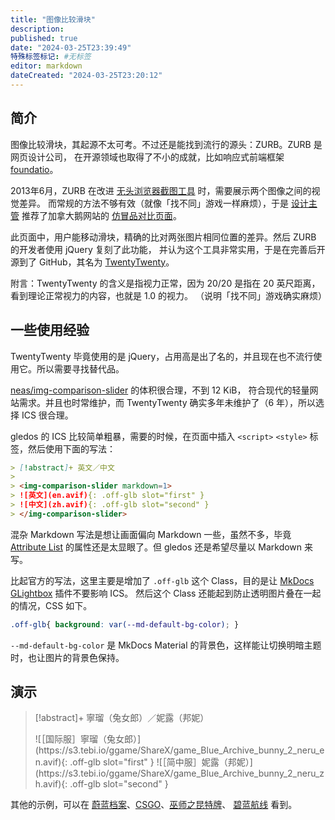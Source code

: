 ```yaml
---
title: "图像比较滑块"
description:
published: true
date: "2024-03-25T23:39:49"
特殊标签标记: #无标签
editor: markdown
dateCreated: "2024-03-25T23:20:12"
---
```


## 简介

图像比较滑块，其起源不太可考。不过还是能找到流行的源头：ZURB。ZURB 是网页设计公司，
在开源领域也取得了不小的成就，比如响应式前端框架 [foundatio](https://github.com/foundation/foundation-sites)。

2013年6月，ZURB 在改进 [无头浏览器截图工具][ptl] 时，需要展示两个图像之间的视觉差异。
而常规的方法不够有效（就像「找不同」游戏一样麻烦），于是 [设计主管][zpt] 推荐了加拿大鹅网站的 [仿冒品对比页面][cgc]。

[ptl]: https://web.archive.org/web/20130623020546/http://zurb.com/article/1214/polishing-the-lens-on-our-screen-capture-
[zpt]: https://web.archive.org/web/20130704202850/http://zurb.com/playground/twentytwenty
[cgc]: https://web.archive.org/web/20120909011126/http://www.canada-goose.com/counterfeit/

此页面中，用户能移动滑块，精确的比对两张图片相同位置的差异。然后 ZURB 的开发者使用 jQuery 复刻了此功能，
并认为这个工具非常实用，于是在完善后开源到了 GitHub，其名为 [TwentyTwenty](https://github.com/zurb/twentytwenty)。

附言：TwentyTwenty 的含义是指视力正常，因为 20/20 是指在 20 英尺距离，看到理论正常视力的内容，也就是 1.0 的视力。
（说明「找不同」游戏确实麻烦）

## 一些使用经验

TwentyTwenty 毕竟使用的是 jQuery，占用高是出了名的，并且现在也不流行使用它。所以需要寻找替代品。

[neas/img-comparison-slider](https://github.com/sneas/img-comparison-slider) 的体积很合理，不到 12 KiB，
符合现代的轻量网站需求。并且也时常维护，而 TwentyTwenty 确实多年未维护了（6 年），所以选择 ICS 很合理。

gledos 的 ICS 比较简单粗暴，需要的时候，在页面中插入 `<script>` `<style>` 标签，然后使用下面的写法：

```markdown
> [!abstract]+ 英文／中文
>
> <img-comparison-slider markdown=1>
> ![英文](en.avif){: .off-glb slot="first" }
> ![中文](zh.avif){: .off-glb slot="second" }
> </img-comparison-slider>
```

混杂 Markdown 写法是想让画面偏向 Markdown 一些，虽然不多，毕竟 [Attribute List](/mkdocs/Attribute_List.md)
的属性还是太显眼了。但 gledos 还是希望尽量以 Markdown 来写。

比起官方的写法，这里主要是增加了 `.off-glb` 这个 Class，目的是让 [MkDocs GLightbox][glb] 插件不要影响 ICS。
然后这个 Class 还能起到防止透明图片叠在一起的情况，CSS 如下。

[glb]: https://blueswen.github.io/mkdocs-glightbox/

```css
.off-glb{ background: var(--md-default-bg-color); }
```

`--md-default-bg-color` 是 MkDocs Material 的背景色，这样能让切换明暗主题时，也让图片的背景色保持。

<!--

关于背景的链接：

+   <https://github.com/sneas/img-comparison-slider/issues/83>
+   <https://github.com/squidfunk/mkdocs-material/discussions/2951>

-->

## 演示

> [!abstract]+ 寧瑠（兔女郎）／妮露（邦妮）
>
> <img-comparison-slider markdown=1>
> ![［国际服］寧瑠（兔女郎）](https://s3.tebi.io/ggame/ShareX/game_Blue_Archive_bunny_2_neru_en.avif){: .off-glb slot="first" }
> ![［简中服］妮露（邦妮）](https://s3.tebi.io/ggame/ShareX/game_Blue_Archive_bunny_2_neru_zh.avif){: .off-glb slot="second" }
> </img-comparison-slider>

其他的示例，可以在 [蔚蓝档案](/game/Blue_Archive.html)、[CSGO](/game/CSGO.md)、[巫师之昆特牌](/game/巫师之昆特牌.md)、 [碧蓝航线](/game/碧蓝航线.md) 看到。
